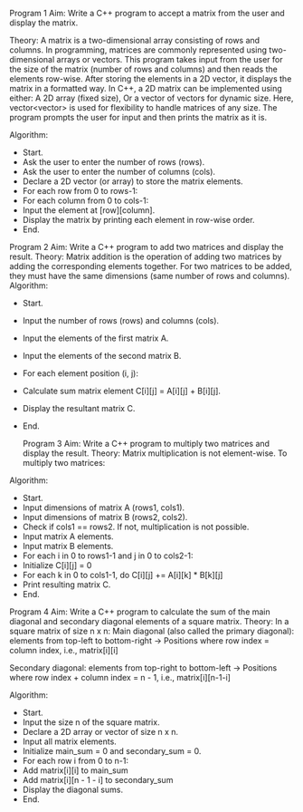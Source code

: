 Program 1
Aim:
Write a C++ program to accept a matrix from the user and display the matrix.

Theory:
A matrix is a two-dimensional array consisting of rows and columns. In programming, matrices are commonly represented using two-dimensional arrays or vectors. This program takes input from the user for the size of the matrix (number of rows and columns) and then reads the elements row-wise. After storing the elements in a 2D vector, it displays the matrix in a formatted way.
In C++, a 2D matrix can be implemented using either:
A 2D array (fixed size),
Or a vector of vectors for dynamic size.
Here, vector<vector<int>> is used for flexibility to handle matrices of any size. The program prompts the user for input and then prints the matrix as it is.

Algorithm:
- Start.
- Ask the user to enter the number of rows (rows).
- Ask the user to enter the number of columns (cols).
- Declare a 2D vector (or array) to store the matrix elements.
- For each row from 0 to rows-1:
- For each column from 0 to cols-1:
- Input the element at [row][column].
- Display the matrix by printing each element in row-wise order.
- End.

 Program 2
Aim:
Write a C++ program to add two matrices and display the result.
Theory:
Matrix addition is the operation of adding two matrices by adding the corresponding elements together. For two matrices to be added, they must have the same dimensions (same number of rows and columns).
Algorithm:
- Start.
- Input the number of rows (rows) and columns (cols).
- Input the elements of the first matrix A.
- Input the elements of the second matrix B.
- For each element position (i, j):
- Calculate sum matrix element C[i][j] = A[i][j] + B[i][j].
- Display the resultant matrix C.
- End.


  Program 3
Aim:
Write a C++ program to multiply two matrices and display the result.
Theory:
Matrix multiplication is not element-wise. To multiply two matrices:

 Algorithm:
- Start.
- Input dimensions of matrix A (rows1, cols1).
- Input dimensions of matrix B (rows2, cols2).
- Check if cols1 == rows2. If not, multiplication is not possible.
- Input matrix A elements.
- Input matrix B elements.
- For each i in 0 to rows1-1 and j in 0 to cols2-1:
- Initialize C[i][j] = 0
- For each k in 0 to cols1-1, do C[i][j] += A[i][k] * B[k][j]
- Print resulting matrix C.
- End.

 
 Program 4
 Aim:
Write a C++ program to calculate the sum of the main diagonal and secondary diagonal elements of a square matrix.
Theory:
In a square matrix of size n x n:
Main diagonal (also called the primary diagonal): elements from top-left to bottom-right
→ Positions where row index = column index, i.e., matrix[i][i]

Secondary diagonal: elements from top-right to bottom-left
→ Positions where row index + column index = n - 1, i.e., matrix[i][n-1-i]

Algorithm:
- Start.
- Input the size n of the square matrix.
- Declare a 2D array or vector of size n x n.
- Input all matrix elements.
- Initialize main_sum = 0 and secondary_sum = 0.
- For each row i from 0 to n-1:
- Add matrix[i][i] to main_sum
- Add matrix[i][n - 1 - i] to secondary_sum
- Display the diagonal sums.
- End.
